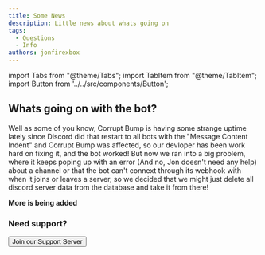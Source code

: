 ```yaml
---
title: Some News
description: Little news about whats going on
tags:
  - Questions
  - Info
authors: jonfirexbox
---
```


import Tabs from "@theme/Tabs";
import TabItem from "@theme/TabItem";
import Button from '../../src/components/Button';

## Whats going on with the bot?

Well as some of you know, Corrupt Bump is having some strange uptime lately since Discord did that restart to all bots with the "Message Content Indent" and Corrupt Bump was affected, so our devloper has been work hard on fixing it, and the bot worked!
But now we ran into a big problem, where it keeps poping up with an error (And no, Jon doesn't need any help) about a channel or that the bot can't connext through its webhook with when it joins or leaves a server, so we decided that we might just delete all discord server data from the database and take it from there!

<strong>More is being added</strong>

<h3>Need support?</h3>

<div className="pyc-hero__actions">
  <Button link="https://discordone.tk/support">Join our Support Server</Button>
</div>
